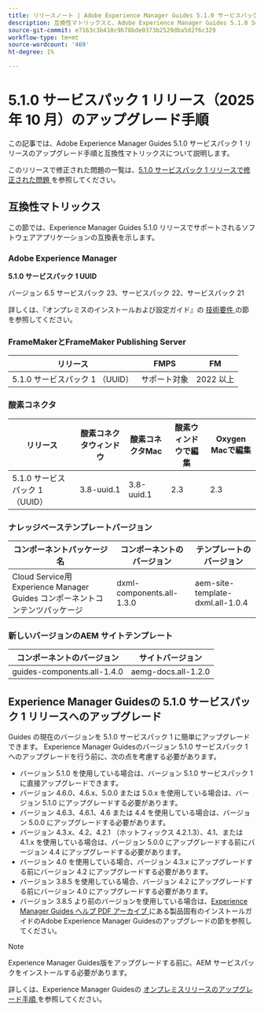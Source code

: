 ```yaml
---
title: リリースノート | Adobe Experience Manager Guides 5.1.0 サービスパック 1 リリースのアップグレード手順
description: 互換性マトリックスと、Adobe Experience Manager Guides 5.1.0 Service Pack 1 リリースへのアップグレード方法について説明します。
source-git-commit: e7163c3b410c9b78bde0373b2529dba5d2f6c329
workflow-type: tm+mt
source-wordcount: '469'
ht-degree: 1%

---
```


# 5.1.0 サービスパック 1 リリース（2025 年 10 月）のアップグレード手順

この記事では、Adobe Experience Manager Guides 5.1.0 サービスパック 1 リリースのアップグレード手順と互換性マトリックスについて説明します。

このリリースで修正された問題の一覧は、[5.1.0 サービスパック 1 リリースで修正された問題 ](../release-info/fixed-issues-5-1-0-sp1.md) を参照してください。

## 互換性マトリックス

この節では、Experience Manager Guides 5.1.0 リリースでサポートされるソフトウェアアプリケーションの互換表を示します。

### Adobe Experience Manager

**5.1.0 サービスパック 1 UUID**

バージョン 6.5 サービスパック 23、サービスパック 22、サービスパック 21

詳しくは、『オンプレミスのインストールおよび設定ガイド』の [ 技術要件 ](../install-guide/download-install-technical-requirements.md) の節を参照してください。

### FrameMakerとFrameMaker Publishing Server

| リリース | FMPS | FM |
| --- | --- | --- |
| 5.1.0 サービスパック 1 （UUID） | サポート対象 | 2022 以上 |

### 酸素コネクタ

| リリース | 酸素コネクタウィンドウ | 酸素コネクタMac | 酸素ウィンドウで編集 | Oxygen Macで編集 |
| --- | --- | --- |--- |--- |
| 5.1.0 サービスパック 1 （UUID） | 3.8-uuid.1 | 3.8-uuid.1 | 2.3 | 2.3 |

### ナレッジベーステンプレートバージョン

| コンポーネントパッケージ名 | コンポーネントのバージョン | テンプレートのバージョン |
|---|---|---|
| Cloud Service用Experience Manager Guides コンポーネントコンテンツパッケージ | dxml-components.all-1.3.0 | aem-site-template-dxml.all-1.0.4 |

### 新しいバージョンのAEM サイトテンプレート


| コンポーネントのバージョン | サイトバージョン |
|---|---|
| guides-components.all-1.4.0 | aemg-docs.all-1.2.0 |


## Experience Manager Guidesの 5.1.0 サービスパック 1 リリースへのアップグレード

Guides の現在のバージョンを 5.1.0 サービスパック 1 に簡単にアップグレードできます。 Experience Manager Guidesのバージョン 5.1.0 サービスパック 1 へのアップグレードを行う前に、次の点を考慮する必要があります。

- バージョン 5.1.0 を使用している場合は、バージョン 5.1.0 サービスパック 1 に直接アップグレードできます。
- バージョン 4.6.0、4.6.x、5.0.0 または 5.0.x を使用している場合は、バージョン 5.1.0 にアップグレードする必要があります。
- バージョン 4.6.3、4.6.1、4.6 または 4.4 を使用している場合は、バージョン 5.0.0 にアップグレードする必要があります。
- バージョン 4.3.x、4.2、4.2.1 （ホットフィックス 4.2.1.3）、4.1、または 4.1.x を使用している場合は、バージョン 5.0.0 にアップグレードする前にバージョン 4.4 にアップグレードする必要があります。
- バージョン 4.0 を使用している場合、バージョン 4.3.x にアップグレードする前にバージョン 4.2 にアップグレードする必要があります。
- バージョン 3.8.5 を使用している場合、バージョン 4.2 にアップグレードする前にバージョン 4.0 にアップグレードする必要があります。
- バージョン 3.8.5 より前のバージョンを使用している場合は、[Experience Manager Guides ヘルプ PDF アーカイブ ](https://helpx.adobe.com/xml-documentation-for-experience-manager/archive.html) にある製品固有のインストールガイドのAdobe Experience Manager Guidesのアップグレードの節を参照してください。

>[!NOTE]
>
>Experience Manager Guides版をアップグレードする前に、AEM サービスパックをインストールする必要があります。

詳しくは、Experience Manager Guidesの [ オンプレミスリリースのアップグレード手順 ](../install-guide/upgrade-xml-documentation.md) を参照してください。
